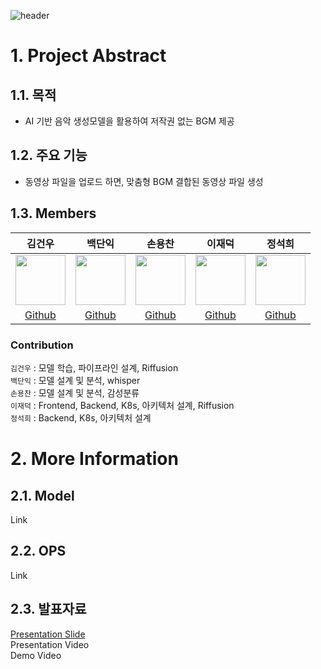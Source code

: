 ![header](https://capsule-render.vercel.app/api?type=waving&color=0:bee1e8,100:ddc7fc&height=250&section=header&text=콘텐츠%20맞춤형%20BGM%20생성&desc=%23Riffusion%20%23Sentiment%20%23STT&fontColor=262626&fontAlignY=35&descAlignY=52&fontSize=40&descSize=20&animation=fadeIn)
# 1. Project Abstract
## 1.1. 목적
- AI 기반 음악 생성모델을 활용하여 저작권 없는 BGM 제공
## 1.2. 주요 기능
- 동영상 파일을 업로드 하면, 맞춤형 BGM 결합된 동영상 파일 생성 
## 1.3. Members

김건우|백단익|손용찬|이재덕|정석희|
:-:|:-:|:-:|:-:|:-:
<img src='https://user-images.githubusercontent.com/86893209/218123050-3854db13-1a5e-4305-a829-0500c9c8d740.jpg' height=80 width=80px></img>|<img src='https://user-images.githubusercontent.com/86893209/218123059-a2313e2b-fbee-4950-8678-cc82ad8b465e.jpg' height=80 width=80px></img>|<img src='https://user-images.githubusercontent.com/86893209/218123700-94618d65-cabc-4d3e-8646-cf1ecf4a4cfe.png' height=80 width=80px></img>|<img src='https://user-images.githubusercontent.com/86893209/218123046-a3151010-8ea6-41ff-9188-fd1ca5df1c37.jpg' height=80 width=80px></img>|<img src='https://user-images.githubusercontent.com/86893209/218123075-2bc57aef-7d6c-47b3-acef-01983a54091d.jpg' height=80 width=80px></img>|
[Github](https://github.com/gwkim22)|[Github](https://github.com/ask2DK)|[Github](https://github.com/Sdragonc)|[Github](https://github.com/JdRion)|[Github](https://github.com/seokhee516)

### Contribution
`김건우` : 모델 학습, 파이프라인 설계, Riffusion <br>
`백단익` : 모델 설계 및 분석, whisper <br>
`손용찬` : 모델 설계 및 분석, 감성분류 <br>
`이재덕` : Frontend, Backend, K8s, 아키텍처 설계, Riffusion <br>
`정석희` : Backend, K8s, 아키텍처 설계

# 2. More Information
## 2.1. Model
Link

## 2.2. OPS
Link

## 2.3. 발표자료
[Presentation Slide](https://github.com/boostcampaitech4lv23nlp2/final-project-level3-nlp-12/files/10708884/BGM_Presentation_Slide.pdf) <br>
Presentation Video <br>
Demo Video <br>
